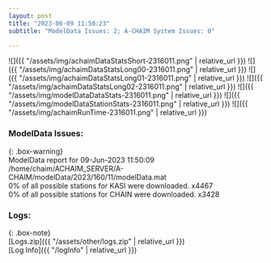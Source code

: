 ```yaml
---
layout: post
title: "2023-06-09 11:50:23"
subtitle: "ModelData Issues: 2; A-CHAIM System Issues: 0"

---
```


![]({{ "/assets/img/achaimDataStatsShort-2316011.png" | relative_url }})
![]({{ "/assets/img/achaimDataStatsLong00-2316011.png" | relative_url }})
![]({{ "/assets/img/achaimDataStatsLong01-2316011.png" | relative_url }})
![]({{ "/assets/img/achaimDataStatsLong02-2316011.png" | relative_url }})
![]({{ "/assets/img/modelDataDataStats-2316011.png" | relative_url }})
![]({{ "/assets/img/modelDataStationStats-2316011.png" | relative_url }})
![]({{ "/assets/img/achaimRunTime-2316011.png" | relative_url }})


### ModelData Issues:  
  
{: .box-warning}  
 ModelData report for 09-Jun-2023 11:50:09   
 /home/chaim/ACHAIM_SERVER/A-CHAIM/modelData/2023/160/11/modelData.mat   
 0% of all possible stations for KASI were downloaded. x4467   
 0% of all possible stations for CHAIN were downloaded. x3428   
  


### Logs:  
  
{: .box-note}  
[Logs.zip]({{ "/assets/other/logs.zip" | relative_url }})  
[Log Info]({{ "/logInfo" | relative_url }})  
